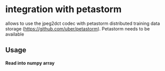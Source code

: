 # integration with petastorm

allows to use the jpeg2dct codec with petastorm distributed training data storage (https://github.com/uber/petastorm).
Petastorm needs to be available

## Usage
#### Read into numpy array
```python


```